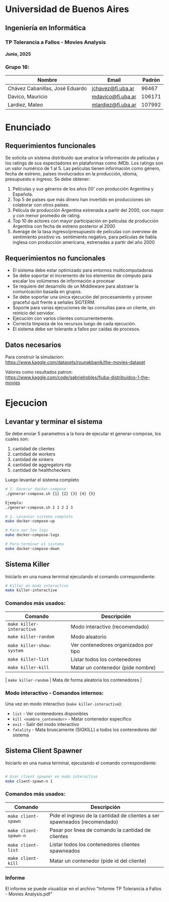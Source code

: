 # Universidad de Buenos Aires
## Ingeniería en Informática
### TP Tolerancia a Fallos - Movies Analysis
#### Junio, 2025

### Grupo 16:

| Nombre | Email | Padrón |
|--------|-------|--------|
| Chávez Cabanillas, José Eduardo | jchavez@fi.uba.ar | 96467 |
| Davico, Mauricio | mdavico@fi.uba.ar | 106171 |
| Lardiez, Mateo | mlardiez@fi.uba.ar | 107992 |



# Enunciado

## Requerimientos funcionales

Se solicita un sistema distribuido que analice la información de películas y los ratings de sus espectadores en plataformas como iMDb.
Los ratings son un valor numérico de 1 al 5. Las películas tienen información como género, fecha de estreno, países involucrados en la producción, idioma, presupuesto e ingreso.
Se debe obtener:
1. Películas y sus géneros de los años 00' con producción Argentina y Española.
2. Top 5 de países que más dinero han invertido en producciones sin colaborar con otros países.
3. Película de producción Argentina estrenada a partir del 2000, con mayor y con menor promedio de rating.
4. Top 10 de actores con mayor participación en películas de producción Argentina con fecha de estreno posterior al 2000
5. Average de la tasa ingreso/presupuesto de peliculas con overview de sentimiento positivo vs. sentimiento negativo, para películas de habla inglesa con producción americana, estrenadas a partir del año 2000

## Requerimientos no funcionales

- El sistema debe estar optimizado para entornos multicomputadoras
- Se debe soportar el incremento de los elementos de cómputo para escalar los volúmenes de información a procesar
- Se requiere del desarrollo de un Middleware para abstraer la comunicación basada en grupos.
- Se debe soportar una única ejecución del procesamiento y proveer graceful quit frente a señales SIGTERM.
- Soporte para varias ejecuciones de las consultas para un cliente, sin reinicio del servidor.
- Ejecución con varios clientes concurrentemente.
- Correcta limpieza de los recursos luego de cada ejecución.
- El sistema debe ser tolerante a fallos por caídas de procesos.

## Datos necesarios

Para construir la simulacion: https://www.kaggle.com/datasets/rounakbanik/the-movies-dataset

Valores como resultados patron: https://www.kaggle.com/code/gabrielrobles/fiuba-distribuidos-1-the-movies

# Ejecucion

## Levantar y terminar el sistema

Se debe enviar 5 parametros a la hora de ejecutar el generar-compose, los cuales son:
1) cantidad de clientes
2) cantidad de workers
3) cantidad de sinkers
4) cantidad de aggregators nlp
5) cantidad de healthcheckers

Luego levantar el sistema completo

```bash
# 1. Generar docker-compose
./generar-compose.sh {1} {2} {3} {4} {5}

Ejemplo:
./generar-compose.sh 2 2 2 2 3

# 2. Levantar sistema completo
make docker-compose-up

# Para ver los logs
make docker-compose-logs

# Para terminar el sistema
make docker-compose-down
```


## Sistema Killer

Iniciarlo en una nueva terminal ejecutando el comando correspondiente:
```bash
# Killer en modo interactivo
make killer-interactive
```

### Comandos más usados:

| Comando                   | Descripción                              |
|---------------------------|------------------------------------------|
| `make killer-interactive` | Modo interactivo (recomendado)           |
| `make killer-random`      | Modo aleatorio                        |
| `make killer-show-system` | Ver contenedores organizados por tipo    |
| `make killer-list`        | Listar todos los contenedores            |
| `make killer-kill`        | Matar un contenedor (pide nombre)        |

| `make killer-random`      | Mata de forma aleatoria los contenedores |

### Modo interactivo - Comandos internos:

Una vez en modo interactivo (`make killer-interactive`):

- `list` - Ver contenedores disponibles
- `kill <nombre_contenedor>` - Matar contenedor específico
- `exit` - Salir del modo interactivo
- `fatality` - Mata bruscamente (SIGKILL) a todos los contenedores del sistema

## Sistema Client Spawner

Iniciarlo en una nueva terminal, ejecutando el comando correspondiente:

```bash

# Usar client spawner en modo interactivo
make client-spawn-n 1
```

### Comandos más usados:

| Comando               | Descripción                                                              |
|-----------------------|--------------------------------------------------------------------------|
| `make client-spawn`   | Pide el ingreso de la cantidad de clientes a ser spawneados (recomendado)|
| `make client-spawn-n` | Pasar por linea de comando la cantidad de clientes                       |
| `make client-list`    | Listar todos los contenedores clientes spawneados                        |
| `make client-kill`    | Matar un contenedor (pide id del cliente)                                |


### Informe

El informe se puede visualizar en el archivo "Informe TP Tolerancia a Fallos - Movies Analysis.pdf"
